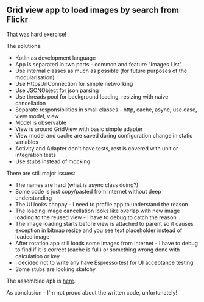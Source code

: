 
## Grid view app to load images by search from Flickr

That was hard exercise!

The solutions:
  * Kotlin as development language 
  * App is separated in two parts - common and feature "Images List"
  * Use internal classes as much as possible (for future purposes of the modularisation)
  * Use HttpsUrlConnection for simple networking
  * Use JSONObject for json parsing
  * Use threads pool for background loading, resizing with naive cancellation
  * Separate responsibilities in small classes - http, cache, async, use case, view model, view
  * Model is observable
  * View is around GridView with basic simple adapter
  * View model and cache are saved during configuration change in static variables
  * Activity and Adapter don't have tests, rest is covered with unit or integration tests
  * Use stubs instead of mocking 

There are still major issues:
  * The names are hard (what is async class doing?)
  * Some code is just copy/pasted from internet without deep understanding
  * The UI looks choppy - I need to profile app to understand the reason
  * The loading image cancellation looks like overlap with new image loading to the reused view - I have to debug to catch the reason
  * The image loading starts before view is attached to parent so it causes exception in bitmap resize and you see text placeholder instead of loaded image
  * After rotation app still loads some images from internet - I have to debug to find if it is correct (cache is full) or something wrong done with calculation or key
  * I decided not to write any have Espresso test for UI acceptance testing
  * Some stubs are looking sketchy
  
The assembled apk is [here](apk/app-debug.apk).
 
As conclusion - I'm not proud about the written code, unfortunately!
  
  
